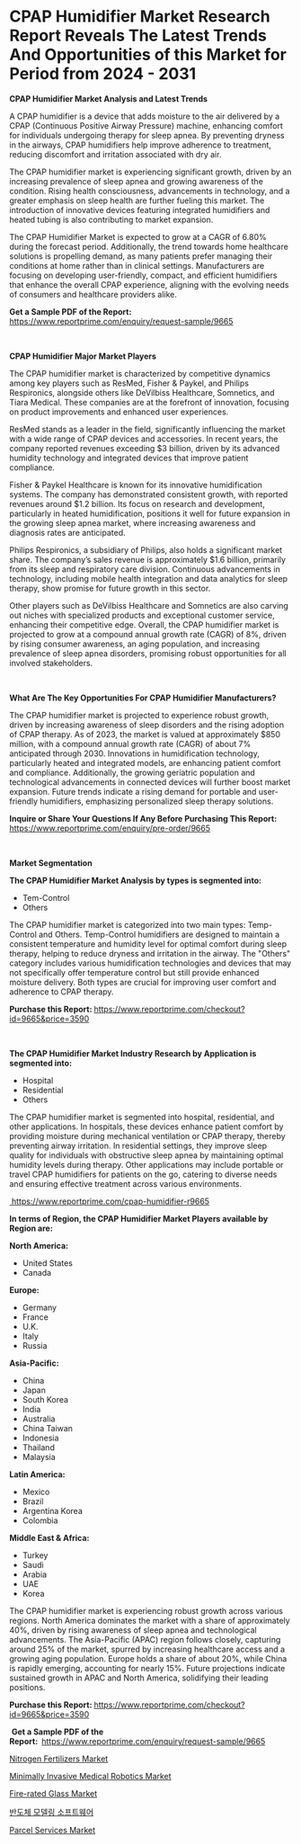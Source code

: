 <p><h1>CPAP Humidifier Market Research Report Reveals The Latest Trends And Opportunities of this Market for Period from 2024 - 2031</h1></p><p><strong>CPAP Humidifier Market Analysis and Latest Trends</strong></p>
<p><p>A CPAP humidifier is a device that adds moisture to the air delivered by a CPAP (Continuous Positive Airway Pressure) machine, enhancing comfort for individuals undergoing therapy for sleep apnea. By preventing dryness in the airways, CPAP humidifiers help improve adherence to treatment, reducing discomfort and irritation associated with dry air.</p><p>The CPAP humidifier market is experiencing significant growth, driven by an increasing prevalence of sleep apnea and growing awareness of the condition. Rising health consciousness, advancements in technology, and a greater emphasis on sleep health are further fueling this market. The introduction of innovative devices featuring integrated humidifiers and heated tubing is also contributing to market expansion.</p><p>The CPAP Humidifier Market is expected to grow at a CAGR of 6.80% during the forecast period. Additionally, the trend towards home healthcare solutions is propelling demand, as many patients prefer managing their conditions at home rather than in clinical settings. Manufacturers are focusing on developing user-friendly, compact, and efficient humidifiers that enhance the overall CPAP experience, aligning with the evolving needs of consumers and healthcare providers alike.</p></p>
<p><strong>Get a Sample PDF of the Report:&nbsp;</strong> <a href="https://www.reportprime.com/enquiry/request-sample/9665">https://www.reportprime.com/enquiry/request-sample/9665</a></p>
<p>&nbsp;</p>
<p><strong>CPAP Humidifier Major Market Players</strong></p>
<p><p>The CPAP humidifier market is characterized by competitive dynamics among key players such as ResMed, Fisher & Paykel, and Philips Respironics, alongside others like DeVilbiss Healthcare, Somnetics, and Tiara Medical. These companies are at the forefront of innovation, focusing on product improvements and enhanced user experiences.</p><p>ResMed stands as a leader in the field, significantly influencing the market with a wide range of CPAP devices and accessories. In recent years, the company reported revenues exceeding $3 billion, driven by its advanced humidity technology and integrated devices that improve patient compliance.</p><p>Fisher & Paykel Healthcare is known for its innovative humidification systems. The company has demonstrated consistent growth, with reported revenues around $1.2 billion. Its focus on research and development, particularly in heated humidification, positions it well for future expansion in the growing sleep apnea market, where increasing awareness and diagnosis rates are anticipated.</p><p>Philips Respironics, a subsidiary of Philips, also holds a significant market share. The company’s sales revenue is approximately $1.6 billion, primarily from its sleep and respiratory care division. Continuous advancements in technology, including mobile health integration and data analytics for sleep therapy, show promise for future growth in this sector.</p><p>Other players such as DeVilbiss Healthcare and Somnetics are also carving out niches with specialized products and exceptional customer service, enhancing their competitive edge. Overall, the CPAP humidifier market is projected to grow at a compound annual growth rate (CAGR) of 8%, driven by rising consumer awareness, an aging population, and increasing prevalence of sleep apnea disorders, promising robust opportunities for all involved stakeholders.</p></p>
<p>&nbsp;</p>
<p><strong>What Are The Key Opportunities For CPAP Humidifier Manufacturers?</strong></p>
<p><p>The CPAP humidifier market is projected to experience robust growth, driven by increasing awareness of sleep disorders and the rising adoption of CPAP therapy. As of 2023, the market is valued at approximately $850 million, with a compound annual growth rate (CAGR) of about 7% anticipated through 2030. Innovations in humidification technology, particularly heated and integrated models, are enhancing patient comfort and compliance. Additionally, the growing geriatric population and technological advancements in connected devices will further boost market expansion. Future trends indicate a rising demand for portable and user-friendly humidifiers, emphasizing personalized sleep therapy solutions.</p></p>
<p><strong>Inquire or Share Your Questions If Any Before Purchasing This Report:</strong> <a href="https://www.reportprime.com/enquiry/pre-order/9665">https://www.reportprime.com/enquiry/pre-order/9665</a></p>
<p>&nbsp;</p>
<p><strong>Market Segmentation</strong></p>
<p><strong>The CPAP Humidifier Market Analysis by types is segmented into:</strong></p>
<p><ul><li>Tem-Control</li><li>Others</li></ul></p>
<p><p>The CPAP humidifier market is categorized into two main types: Temp-Control and Others. Temp-Control humidifiers are designed to maintain a consistent temperature and humidity level for optimal comfort during sleep therapy, helping to reduce dryness and irritation in the airway. The "Others" category includes various humidification technologies and devices that may not specifically offer temperature control but still provide enhanced moisture delivery. Both types are crucial for improving user comfort and adherence to CPAP therapy.</p></p>
<p><strong>Purchase this Report:&nbsp;</strong><a href="https://www.reportprime.com/checkout?id=9665&price=3590">https://www.reportprime.com/checkout?id=9665&price=3590</a></p>
<p>&nbsp;</p>
<p><strong>The CPAP Humidifier Market Industry Research by Application is segmented into:</strong></p>
<p><ul><li>Hospital</li><li>Residential</li><li>Others</li></ul></p>
<p><p>The CPAP humidifier market is segmented into hospital, residential, and other applications. In hospitals, these devices enhance patient comfort by providing moisture during mechanical ventilation or CPAP therapy, thereby preventing airway irritation. In residential settings, they improve sleep quality for individuals with obstructive sleep apnea by maintaining optimal humidity levels during therapy. Other applications may include portable or travel CPAP humidifiers for patients on the go, catering to diverse needs and ensuring effective treatment across various environments.</p></p>
<p><a href="https://www.reportprime.com/cpap-humidifier-r9665">&nbsp;https://www.reportprime.com/cpap-humidifier-r9665</a></p>
<p><strong>In terms of Region, the CPAP Humidifier Market Players available by Region are:</strong></p>
<p>
    <p> <strong> North America: </strong>
        <ul>
            <li>United States</li>
            <li>Canada</li>
        </ul>
        </p> 
    <p> <strong> Europe: </strong>
        <ul>
            <li>Germany</li>
            <li>France</li>
            <li>U.K.</li>
            <li>Italy</li>
            <li>Russia</li>
        </ul>
        </p> 
    <p> <strong> Asia-Pacific: </strong>
        <ul>
            <li>China</li>
            <li>Japan</li>
            <li>South Korea</li>
            <li>India</li>
            <li>Australia</li>
            <li>China Taiwan</li>
            <li>Indonesia</li>
            <li>Thailand</li>
            <li>Malaysia</li>
        </ul>
        </p> 
    <p> <strong> Latin America: </strong>
        <ul>
            <li>Mexico</li>
            <li>Brazil</li>
            <li>Argentina Korea</li>
            <li>Colombia</li>
        </ul>
        </p> 
    <p> <strong> Middle East & Africa: </strong>
        <ul>
            <li>Turkey</li>
            <li>Saudi</li>
            <li>Arabia</li>
            <li>UAE</li>
            <li>Korea</li>
        </ul>
    </p>
    </p>
<p><p>The CPAP humidifier market is experiencing robust growth across various regions. North America dominates the market with a share of approximately 40%, driven by rising awareness of sleep apnea and technological advancements. The Asia-Pacific (APAC) region follows closely, capturing around 25% of the market, spurred by increasing healthcare access and a growing aging population. Europe holds a share of about 20%, while China is rapidly emerging, accounting for nearly 15%. Future projections indicate sustained growth in APAC and North America, solidifying their leading positions.</p></p>
<p><strong>Purchase this Report: </strong><a href="https://www.reportprime.com/checkout?id=9665&price=3590">https://www.reportprime.com/checkout?id=9665&price=3590</a></p>
<p>&nbsp;<strong>Get a Sample PDF of the Report:&nbsp;&nbsp;</strong><a href="https://www.reportprime.com/enquiry/request-sample/9665">https://www.reportprime.com/enquiry/request-sample/9665</a></p>
<p><strong></strong></p>
<p><p><a href="https://www.linkedin.com/pulse/pioneering-growth-analyzing-global-nitrogen-fertilizers-egt0f?trackingId=nVH933cNTPaMS%2BLnnl%2BkQw%3D%3D">Nitrogen Fertilizers Market</a></p><p><a href="https://medium.com/@shirleygreene26/the-minimally-invasive-medical-robotics-market-has-experienced-impressive-growth-in-recent-years-e0677eb8f1e6">Minimally Invasive Medical Robotics Market</a></p><p><a href="https://medium.com/@shirleygreene26/the-fire-rated-glass-market-has-witnessed-significant-growth-in-recent-years-and-this-trend-is-267c5973e326">Fire-rated Glass Market</a></p><p><a href="https://medium.com/@deandreclark78/%EC%84%B8%EA%B3%84-semiconductor-modeling-software-market-%EC%9D%80-2024%EC%97%90%EC%84%9C-2031%EB%A1%9C-%EC%97%B0%ED%8F%89%EA%B7%A0-%EC%A6%9D%EA%B0%80%EC%9C%A8%EC%9D%84-%EB%B3%B4%EC%9D%BC-%EA%B2%83%EC%9C%BC%EB%A1%9C-%EC%98%88%EC%83%81%EB%90%A9%EB%8B%88%EB%8B%A4-b90d17530e35">반도체 모델링 소프트웨어</a></p><p><a href="https://www.linkedin.com/pulse/strategic-market-insights-navigating-global-parcel-services-xpnff?trackingId=pXKeQAasSJa8%2FMSQ2P9Opg%3D%3D">Parcel Services Market</a></p></p>